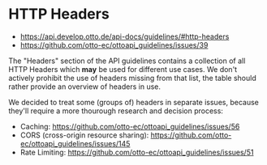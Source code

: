 # HTTP Headers

- https://api.develop.otto.de/api-docs/guidelines/#http-headers
- https://github.com/otto-ec/ottoapi_guidelines/issues/39

The "Headers" section of the API guidelines contains a collection of all HTTP Headers which **may** be used for different use cases. We don't actively prohibit the use of headers missing from that list, the table should rather provide an overview of headers in use.

We decided to treat some (groups of) headers in separate issues, because they'll require a more thourough research and decision process:

- Caching: https://github.com/otto-ec/ottoapi_guidelines/issues/56
- CORS (cross-origin resource sharing): https://github.com/otto-ec/ottoapi_guidelines/issues/145
- Rate Limiting: https://github.com/otto-ec/ottoapi_guidelines/issues/51
